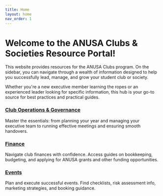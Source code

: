 ```yaml
---
title: Home
layout: home
nav_order: 1
---
```


# Welcome to the ANUSA Clubs & Societies Resource Portal!

This website provides resources for the ANUSA Clubs program. On the sidebar, you can navigate through a wealth of information designed to help you successfully lead, manage, and grow your student club or society.

Whether you're a new executive member learning the ropes or an experienced leader looking for specific information, this hub is your go-to source for best practices and practical guides.

<div class="home-grid">
  <div class="grid-item">
    <h3><a href="{{ '/docs/club-ops-governance/' | relative_url }}">Club Operations & Governance</a></h3>
    <p>Master the essentials: from planning your year and managing your executive team to running effective meetings and ensuring smooth handovers.</p>
  </div>
  <div class="grid-item">
    <h3><a href="{{ '/docs/finance/' | relative_url }}">Finance </a></h3>
    <p>Navigate club finances with confidence. Access guides on bookkeeping, budgeting, and applying for ANUSA grants and other funding opportunities.</p>
  </div>
  <div class="grid-item">
    <h3><a href="{{ '/docs/events/' | relative_url }}">Events</a></h3>
    <p>Plan and execute successful events. Find checklists, risk assessment info, marketing strategies, and booking guidance.</p>
  </div>
</div>
